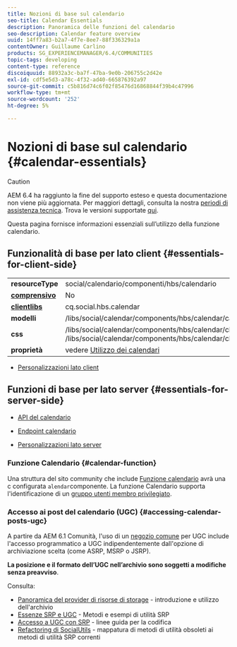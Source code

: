 ```yaml
---
title: Nozioni di base sul calendario
seo-title: Calendar Essentials
description: Panoramica delle funzioni del calendario
seo-description: Calendar feature overview
uuid: 14ff7a83-b2a7-4f7e-8ee7-88f336329a1a
contentOwner: Guillaume Carlino
products: SG_EXPERIENCEMANAGER/6.4/COMMUNITIES
topic-tags: developing
content-type: reference
discoiquuid: 88932a3c-ba7f-47ba-9e0b-206755c2d42e
exl-id: cdf5e5d3-a78c-4f32-ad40-665876392a97
source-git-commit: c5b816d74c6f02f85476d16868844f39b4c47996
workflow-type: tm+mt
source-wordcount: '252'
ht-degree: 5%

---
```


# Nozioni di base sul calendario {#calendar-essentials}

>[!CAUTION]
>
>AEM 6.4 ha raggiunto la fine del supporto esteso e questa documentazione non viene più aggiornata. Per maggiori dettagli, consulta la nostra [periodi di assistenza tecnica](https://helpx.adobe.com/it/support/programs/eol-matrix.html). Trova le versioni supportate [qui](https://experienceleague.adobe.com/docs/).

Questa pagina fornisce informazioni essenziali sull’utilizzo della funzione calendario.

## Funzionalità di base per lato client {#essentials-for-client-side}

<table> 
 <tbody>
  <tr>
   <td> <strong>resourceType</strong></td> 
   <td>social/calendario/componenti/hbs/calendario</td> 
  </tr>
  <tr>
   <td> <a href="scf.md#add-or-include-a-communities-component"><strong>comprensivo</strong></a></td> 
   <td>No</td> 
  </tr>
  <tr>
   <td> <a href="client-customize.md#clientlibs-for-scf"><strong>clientlibs</strong></a></td> 
   <td>cq.social.hbs.calendar</td> 
  </tr>
  <tr>
   <td> <strong>modelli</strong></td> 
   <td>/libs/social/calendar/components/hbs/calendar/calendar.hbs</td> 
   <td> </td> 
  </tr>
  <tr>
   <td> <strong>css</strong></td> 
   <td>/libs/social/calendar/components/hbs/calendar/clientlibs/css/calendar.css<br /> /libs/social/calendar/components/hbs/calendar/clientlibs/css/jqueryui.css</td> 
  </tr>
  <tr>
   <td><strong> proprietà</strong></td> 
   <td>vedere <a href="calendar.md">Utilizzo dei calendari</a></td> 
  </tr>
 </tbody>
</table>

* [Personalizzazioni lato client](client-customize.md)

## Funzioni di base per lato server {#essentials-for-server-side}

* [API del calendario](https://helpx.adobe.com/experience-manager/6-4/sites/developing/using/reference-materials/javadoc/com/adobe/cq/social/calendar/client/api/package-summary.html)

* [Endpoint calendario](https://helpx.adobe.com/experience-manager/6-4/sites/developing/using/reference-materials/javadoc/com/adobe/cq/social/calendar/client/endpoints/package-summary.html)

* [Personalizzazioni lato server](server-customize.md)

### Funzione Calendario {#calendar-function}

Una struttura del sito community che include [Funzione calendario](functions.md#calendar-function) avrà una c configurata `alendar`componente. La funzione Calendario supporta l&#39;identificazione di un [gruppo utenti membro privilegiato](users.md#privileged-members-group).

### Accesso ai post del calendario (UGC) {#accessing-calendar-posts-ugc}

A partire da AEM 6.1 Comunità, l&#39;uso di un [negozio comune](working-with-srp.md) per UGC include l&#39;accesso programmatico a UGC indipendentemente dall&#39;opzione di archiviazione scelta (come ASRP, MSRP o JSRP).

**La posizione e il formato dell’UGC nell’archivio sono soggetti a modifiche senza preavviso**.

Consulta:

* [Panoramica del provider di risorse di storage](srp.md) - introduzione e utilizzo dell&#39;archivio
* [Essenze SRP e UGC](srp-and-ugc.md) - Metodi e esempi di utilità SRP
* [Accesso a UGC con SRP](accessing-ugc-with-srp.md) - linee guida per la codifica
* [Refactoring di SocialUtils](socialutils.md) - mappatura di metodi di utilità obsoleti ai metodi di utilità SRP correnti
